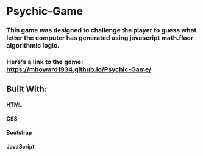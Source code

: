 # Psychic-Game
### This game was designed to challenge the player to guess what letter the computer has generated using javascript math.floor algorithmic logic.  
### Here's a link to the game:  https://mhoward1934.github.io/Psychic-Game/

## Built With:
#### HTML
#### CSS
#### Bootstrap
#### JavaScript
